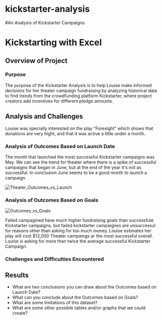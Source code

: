 # kickstarter-analysis

#An Analysis of Kickstarter Campaigns

# Kickstarting with Excel

## Overview of Project

### Purpose

The purpose of the Kickstarter Analysis is to help Louise make informed decisions for her theater campaign fundraising by analyzing historical data to find trends from the crowdfunding platform Kickstarter, where project creators add incentives for different pledge amounts. 

## Analysis and Challenges

 
Louise was specially interested on the play "Foresight" which shows that donations are very hight, and that it was active a little under a month. 

### Analysis of Outcomes Based on Launch Date

The month that launched the most successful Kickstarter campaigns was May. 
We can see the  trend for theater where there is a spike of successful campaigns that began in June, but at the end of the year it's not as successful.
In conclusion June seems to be a good month to launch a campaign.

![Theater_Outcomes_vs_Launch](https://user-images.githubusercontent.com/111101012/184460746-fb5ec81c-e6b3-4a65-bc74-17438b91fde6.png)

### Analysis of Outcomes Based on Goals

![Outcomes_vs_Goals](https://user-images.githubusercontent.com/111101012/184455754-8b986413-6047-4122-91fd-ba24d53a7b4e.png)

Failed campagined have much higher fundraising goals than successfule Kickstarter campaigns, but failed kickstarter campaignes are unsuccessul for reasons other than asking for too much money. 
Louise estimates her play will cost $12,000
Theater campaings ar the most successful overall.
Louise is asking for more than twice the average successful Kickstarter Campaign. 

### Challenges and Difficulties Encountered

## Results

- What are two conclusions you can draw about the Outcomes based on Launch Date?
- What can you conclude about the Outcomes based on Goals?
- What are some limitations of this dataset?
- What are some other possible tables and/or graphs that we could create?
